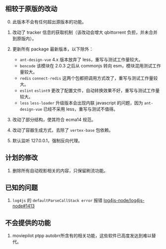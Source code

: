 ## 相较于原版的改动

0. 此版本不会有任何超出源版本的功能。

1. 改动了 tracker 信息的获取机制（该改动会增大 qbittorrent 负担，并未合并到原版内）。

2. 更新所有 package 最新版本，以下除外：

   -  `ant-design-vue` 4.x 版本放弃了 less，重写与测试工作量较大。
   -  `bencode` 该模块在 2.0.3 之后从 commonjs 转向 esm，模块混用测试工作量较大。
   -  `redis` `connect-redis` 这两个包都把调用方式改了，重写与测试工作量较大。
   -  `eslint` `eslint9` 更改了配置文件，自动转换效果不好，重写与测试工作量较大。
   -  `less` `less-loader` 升级版本会出现内联 javascript 的问题，因为 `ant-design-vue` 已经不采用 less，重写与测试不值得。

3. 改动了部分结构，使其符合 ecma14 规范。

4. 改动了容器生成方式，去除了 `vertex-base` 包依赖。

5. 默认监听 127.0.0.1，强制反向代理。


## 计划的修改

1. 删除所有自动观影相关的内容，只保留刷流功能。


## 已知的问题

1. `log4js` 的 `defaultParseCallStack error` 报错 [log4js-node/log4js-node#1413](https://github.com/log4js-node/log4js-node/issues/1413)


## 不会提供的功能

1. moviepilot ptpp autobrr所含有的相关功能，这些软件已高度发达到难以替代。

